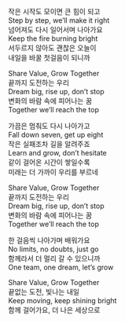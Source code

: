 작은 시작도 모이면 큰 힘이 되고  
Step by step, we’ll make it right  
넘어져도 다시 일어서며 나아가요  
Keep the fire burning bright  
서두르지 않아도 괜찮은 오늘이  
내일을 바꿀 첫걸음이 되니까  
  
Share Value, Grow Together  
끝까지 도전하는 우리  
Dream big, rise up, don’t stop  
변화의 바람 속에 피어나는 꿈  
Together we’ll reach the top  
  
가끔은 멈춰도 다시 나아가고  
Fall down seven, get up eight  
작은 실패조차 길을 알려주죠  
Learn and grow, don’t hesitate  
같이 걸어온 시간이 쌓일수록  
미래는 더 가까이 우리를 부르네  
  
Share Value, Grow Together  
끝까지 도전하는 우리  
Dream big, rise up, don’t stop  
변화의 바람 속에 피어나는 꿈  
Together we’ll reach the top  
  
한 걸음씩 나아가며 배워가요  
No limits, no doubts, just go  
함께라서 더 멀리 갈 수 있으니까  
One team, one dream, let’s grow  
  
Share Value, Grow Together  
끝없는 도전, 빛나는 내일  
Keep moving, keep shining bright  
함께 걸어가요, 더 나은 세상으로  
